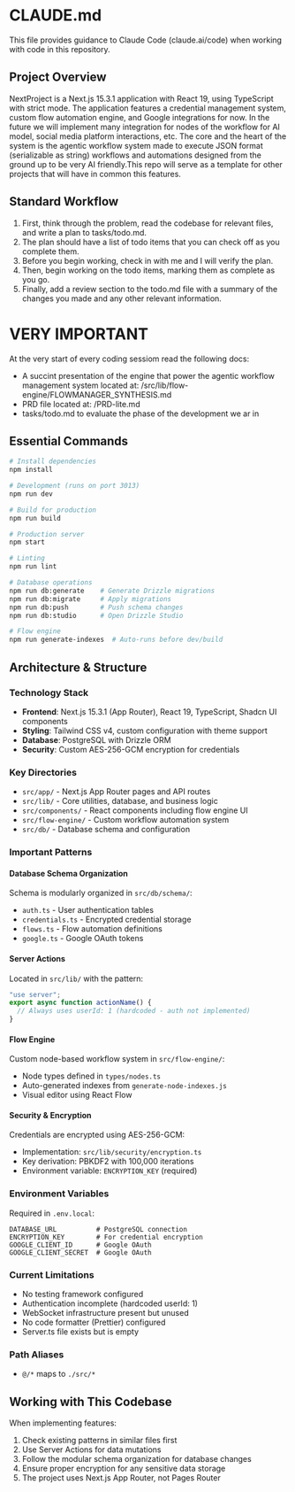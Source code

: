 # CLAUDE.md

This file provides guidance to Claude Code (claude.ai/code) when working with code in this repository.

## Project Overview

NextProject is a Next.js 15.3.1 application with React 19, using TypeScript with strict mode. The application features a credential management system, custom flow automation engine, and Google integrations for now. In the future we will implement many integration for nodes of the workflow for AI model, social media platform interactions, etc. The core and the heart of the system is the agentic workflow system made to execute JSON format (serializable as string) workflows and automations designed from the ground up to be very AI friendly.This repo will serve as a template for other projects that will have in common this features.

## Standard Workflow
1. First, think through the problem, read the codebase for relevant files, and write a plan to tasks/todo.md.
2. The plan should have a list of todo items that you can check off as you complete them.
3. Before you begin working, check in with me and I will verify the plan.
4. Then, begin working on the todo items, marking them as complete as you go.
5. Finally, add a review section to the todo.md file with a summary of the changes you made and any other relevant information. 

# VERY IMPORTANT

  At the very start of every coding sessiom read the following docs:
  - A succint presentation of the engine that power the agentic workflow management system located at: /src/lib/flow-engine/FLOWMANAGER_SYNTHESIS.md
  - PRD file located at: /PRD-lite.md
  - tasks/todo.md to evaluate the phase of the development we ar in
  
## Essential Commands

```bash
# Install dependencies
npm install

# Development (runs on port 3013)
npm run dev

# Build for production
npm run build

# Production server
npm start

# Linting
npm run lint

# Database operations
npm run db:generate    # Generate Drizzle migrations
npm run db:migrate     # Apply migrations
npm run db:push        # Push schema changes
npm run db:studio      # Open Drizzle Studio

# Flow engine
npm run generate-indexes  # Auto-runs before dev/build
```

## Architecture & Structure

### Technology Stack
- **Frontend**: Next.js 15.3.1 (App Router), React 19, TypeScript, Shadcn UI components
- **Styling**: Tailwind CSS v4, custom configuration with theme support
- **Database**: PostgreSQL with Drizzle ORM
- **Security**: Custom AES-256-GCM encryption for credentials

### Key Directories
- `src/app/` - Next.js App Router pages and API routes
- `src/lib/` - Core utilities, database, and business logic
- `src/components/` - React components including flow engine UI
- `src/flow-engine/` - Custom workflow automation system
- `src/db/` - Database schema and configuration

### Important Patterns

#### Database Schema Organization
Schema is modularly organized in `src/db/schema/`:
- `auth.ts` - User authentication tables
- `credentials.ts` - Encrypted credential storage
- `flows.ts` - Flow automation definitions
- `google.ts` - Google OAuth tokens

#### Server Actions
Located in `src/lib/` with the pattern:
```typescript
"use server";
export async function actionName() {
  // Always uses userId: 1 (hardcoded - auth not implemented)
}
```

#### Flow Engine
Custom node-based workflow system in `src/flow-engine/`:
- Node types defined in `types/nodes.ts`
- Auto-generated indexes from `generate-node-indexes.js`
- Visual editor using React Flow

#### Security & Encryption
Credentials are encrypted using AES-256-GCM:
- Implementation: `src/lib/security/encryption.ts`
- Key derivation: PBKDF2 with 100,000 iterations
- Environment variable: `ENCRYPTION_KEY` (required)

### Environment Variables
Required in `.env.local`:
```
DATABASE_URL          # PostgreSQL connection
ENCRYPTION_KEY        # For credential encryption
GOOGLE_CLIENT_ID      # Google OAuth
GOOGLE_CLIENT_SECRET  # Google OAuth
```

### Current Limitations
- No testing framework configured
- Authentication incomplete (hardcoded userId: 1)
- WebSocket infrastructure present but unused
- No code formatter (Prettier) configured
- Server.ts file exists but is empty

### Path Aliases
- `@/*` maps to `./src/*`

## Working with This Codebase

When implementing features:
1. Check existing patterns in similar files first
2. Use Server Actions for data mutations
3. Follow the modular schema organization for database changes
4. Ensure proper encryption for any sensitive data storage
5. The project uses Next.js App Router, not Pages Router